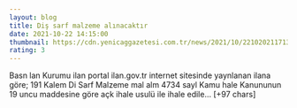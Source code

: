 ```yaml
--- 
layout: blog
title: ﻿Diş sarf malzeme alınacaktır
date: 2021-10-22 14:15:00
thumbnail: https://cdn.yenicaggazetesi.com.tr/news/2021/10/221020211713212927790.png
rating: 3
---
```

Basn lan Kurumu ilan portal ilan.gov.tr internet sitesinde yaynlanan ilana göre; 191 Kalem Di Sarf Malzeme mal alm 4734 sayl Kamu hale Kanununun 19 uncu maddesine göre açk ihale usulü ile ihale edile… [+97 chars]